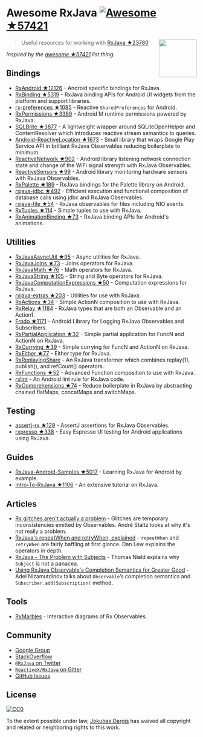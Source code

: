 # Awesome RxJava [![Awesome](https://cdn.rawgit.com/sindresorhus/awesome/d7305f38d29fed78fa85652e3a63e154dd8e8829/media/badge.svg) ★57421](https://github.com/sindresorhus/awesome)

[<img src="http://reactivex.io/assets/Rx_Logo_S.png" align="right" width="100">](http://reactivex.io/)

> Useful resources for working with [RxJava ★23780](https://github.com/ReactiveX/RxJava)

*Inspired by the [awesome ★57421](https://github.com/sindresorhus/awesome) list thing.*

## Bindings

* [RxAndroid ★12126](https://github.com/ReactiveX/RxAndroid) - Android specific bindings for RxJava.
* [RxBinding ★5319](https://github.com/JakeWharton/RxBinding) - RxJava binding APIs for Android UI widgets from the platform and support libraries.
* [rx-preferences ★1085](https://github.com/f2prateek/rx-preferences) - Reactive `SharedPreferences` for Android.
* [RxPermissions ★3389](https://github.com/tbruyelle/RxPermissions) - Android M runtime permissions powered by RxJava.
* [SQLBrite ★3877](https://github.com/square/sqlbrite) - A lightweight wrapper around SQLiteOpenHelper and ContentResolver which introduces reactive stream semantics to queries.
* [Android-ReactiveLocation ★1673](https://github.com/mcharmas/Android-ReactiveLocation) - Small library that wraps Google Play Service API in brilliant RxJava Observables reducing boilerplate to minimum.
* [ReactiveNetwork ★902](https://github.com/pwittchen/ReactiveNetwork) - Android library listening network connection state and change of the WiFi signal strength with RxJava Observables.
* [ReactiveSensors ★99](https://github.com/pwittchen/ReactiveSensors) - Android library monitoring hardware sensors with RxJava Observables.
* [RxPalette ★189](https://github.com/hzsweers/RxPalette) - RxJava bindings for the Palette library on Android.
* [rxjava-jdbc ★492](https://github.com/davidmoten/rxjava-jdbc) - Efficient execution and functional composition of database calls using jdbc and RxJava Observables.
* [rxjava-file ★54](https://github.com/davidmoten/rxjava-file) - RxJava observables for files including NIO events.
* [RxTuples ★114](https://github.com/pakoito/RxTuples) - Simple tuples to use with RxJava.
* [RxAnimationBinding ★73](https://github.com/blipinsk/RxAnimationBinding) - RxJava binding APIs for Android's animations.

## Utilities
* [RxJavaAsyncUtil ★95](https://github.com/ReactiveX/RxJavaAsyncUtil) - Async utilities for RxJava.
* [RxJavaJoins ★73](https://github.com/ReactiveX/RxJavaJoins) - Joins operators for RxJava.
* [RxJavaMath ★76](https://github.com/ReactiveX/RxJavaMath) - Math operators for RxJava.
* [RxJavaString ★105](https://github.com/ReactiveX/RxJavaString) - 
String and Byte operators for RxJava.
* [RxJavaComputationExpressions ★50](https://github.com/ReactiveX/RxJavaComputationExpressions) - Computation expressions for RxJava.
* [rxjava-extras ★203](https://github.com/davidmoten/rxjava-extras) - Utilities for use with RxJava.
* [RxActions ★34](https://github.com/pakoito/RxActions) - Simple ActionN composition to use with RxJava.
* [RxRelay ★1184](https://github.com/JakeWharton/RxRelay) - RxJava types that are both an Observable and an Action1.
* [Frodo ★1171](https://github.com/android10/frodo) - Android Library for Logging RxJava Observables and Subscribers.
* [RxPartialApplication ★32](https://github.com/pakoito/RxPartialApplication) - Simple partial application for FuncN and ActionN on RxJava.
* [RxCurrying ★39](https://github.com/pakoito/RxCurrying) - Simple currying for FuncN and ActionN on RxJava.
* [RxEither ★77](https://github.com/eleventigers/rxeither) - Either type for RxJava.
* [RxReplayingShare](https://github.com/JakeWharton/RxReplayingShare) - An RxJava transformer which combines replay(1), publish(), and refCount() operators.
* [RxFunctions ★52](https://github.com/pakoito/RxFunctions) - Advanced Function composition to use with RxJava.
* [rxlint](https://bitbucket.org/littlerobots/rxlint) - An Android lint rule for RxJava code.
* [RxComprehensions ★74](https://github.com/pakoito/RxComprehensions) - Reduce boilerplate in RxJava by abstracting chained flatMaps, concatMaps and switchMaps.

## Testing
* [assertj-rx ★129](https://github.com/ribot/assertj-rx) - AssertJ assertions for RxJava Observables.
* [rxpresso ★338](https://github.com/novoda/rxpresso) - Easy Espresso UI testing for Android applications using RxJava.

## Guides

* [RxJava-Android-Samples ★5017](https://github.com/kaushikgopal/RxJava-Android-Samples) - Learning RxJava for Android by example.
* [Intro-To-RxJava ★1106](https://github.com/Froussios/Intro-To-RxJava) - An extensive tutorial on RxJava.

## Articles

* [Rx glitches aren't actually a problem](http://staltz.com/rx-glitches-arent-actually-a-problem.html) - Glitches are temporary inconsistencies emitted by Observables. André Staltz looks at why it's not really a problem.
* [RxJava's repeatWhen and retryWhen, explained](http://blog.danlew.net/2016/01/25/rxjavas-repeatwhen-and-retrywhen-explained/) - `repeatWhen` and `retryWhen` are fairly baffling at first glance. Dan Lew explains the operators in depth.
* [RxJava - The Problem with Subjects](http://tomstechnicalblog.blogspot.co.uk/2016/03/rxjava-problem-with-subjects.html) - Thomas Nield explains why `Subject` is not a panacea.
* [Using RxJava Observable's Completion Semantics for Greater Good](https://adelnizamutdinov.github.io/blog/2015/01/23/using-rxjavas-observable-semantics-for-greater-good/) - Adel Nizamutdinov talks about `Observable`’s completion semantics and `Subscriber.add(Subscription)` method.

## Tools

* [RxMarbles](http://rxmarbles.com/) - Interactive diagrams of Rx Observables.

## Community

* [Google Group](http://groups.google.com/d/forum/rxjava)
* [StackOverflow](http://stackoverflow.com/search?q=rx-java)
* [`@RxJava` on Twitter](http://twitter.com/RxJava)
* [`ReactiveX/RxJava` on Gitter](https://gitter.im/ReactiveX/RxJava)
* [GitHub Issues](https://github.com/ReactiveX/RxJava/issues)

## License

[![CC0](https://i.creativecommons.org/p/zero/1.0/88x31.png)](https://creativecommons.org/publicdomain/zero/1.0/)

To the extent possible under law, [Jokubas Dargis](http://jokubasdargis.net/) has waived all copyright and related or neighboring rights to this work.
